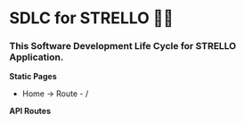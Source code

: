 # SDLC for STRELLO 🧾📲

### This Software Development Life Cycle  for STRELLO Application.

**Static Pages**
- Home -> Route - /


**API Routes**

